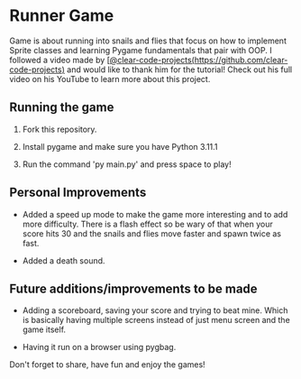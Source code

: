 # Runner Game

Game is about running into snails and flies that focus on how to implement Sprite classes and learning Pygame fundamentals that pair with OOP. I followed a video made by [[@clear-code-projects(https://github.com/clear-code-projects)](https://github.com/clear-code-projects) and would like to thank him for the tutorial! Check out his full video on his YouTube to learn more about this project.

## Running the game

1. Fork this repository.

2. Install pygame and make sure you have Python 3.11.1

3. Run the command 'py main.py' and press space to play!


## Personal Improvements

- Added a speed up mode to make the game more interesting and to add more difficulty. There is a flash effect so be wary of that when your score hits 30 and the snails and flies move faster and spawn twice as fast. 

- Added a death sound. 

## Future additions/improvements to be made

- Adding a scoreboard, saving your score and trying to beat mine. Which is basically having multiple screens instead of just menu screen and the game itself. 

- Having it run on a browser using pygbag.


Don't forget to share, have fun and enjoy the games!
